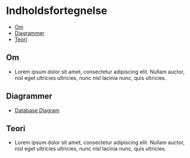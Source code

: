 ﻿# Indholdsfortegnelse
- [Om](#Om)
- [Diagrammer](#Diagrammer)
- [Teori](#Teori)

## Om
- Lorem ipsum dolor sit amet, consectetur adipiscing elit. Nullam auctor, nisl eget ultricies ultricies, nunc nisl lacinia nunc, quis ultricies.

## Diagrammer
- [Database Diagram](https://github.com/Programguy59/H1-ERP-System/blob/2b134a4f28f2a9d65697219d78e659a61d44cb8d/H1%20ERP-System/diagrams/Rider/Database%20Diagram.png)

## Teori
- Lorem ipsum dolor sit amet, consectetur adipiscing elit. Nullam auctor, nisl eget ultricies ultricies, nunc nisl lacinia nunc, quis ultricies.
